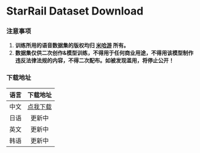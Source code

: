 # StarRail Dataset Download

### 注意事项

1. **训练所用的语音数据集的版权均归 [米哈游](https://www.mihoyo.com/) 所有。**
3. **数据集仅供二次创作&模型训练，不得用于任何商业用途，不得用该模型制作违反法律法规的内容，不得二次配布。如被发现滥用，将停止公开！**

### 下载地址

| 语言 |                           下载地址                           |
| :--: | :----------------------------------------------------------: |
| 中文 | [点我下载](https://huggingface.co/datasets/Erythrocyte/StarRailDataset/resolve/main/1.0/Chinese(PRC).7z) |
| 日语 |                            更新中                            |
| 英文 |                            更新中                            |
| 韩语 |                            更新中                            |

